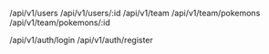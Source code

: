 /api/v1/users
/api/v1/users/:id
/api/v1/team
/api/v1/team/pokemons
/api/v1/team/pokemons/:id

/api/v1/auth/login
/api/v1/auth/register

